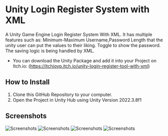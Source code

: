 # Unity Login Register System with XML
A Unity Game Engine Login Register System With XML. It has multiple features such as: Minimum-Maximum Username,Password Length that the unity user can put the values to their liking. Toggle to show the password. The saving logic is being handled by XML.
-  You can download the Unity Package and add it into your Project on Itch.io: (https://itchiovp.itch.io/unity-login-register-tool-with-xml)
## How to Install
1. Clone this GitHub Repository to your computer.
2. Open the Project in Unity Hub using Unity Version 2022.3.8f1

## Screenshots
![Screenshots](https://img.itch.zone/aW1hZ2UvMjQ0NDQ1My8xNDQ4MTY1Mi5wbmc=/original/uR7373.png)
![Screenshots](https://img.itch.zone/aW1hZ2UvMjQ0NDQ1My8xNDQ4MTY1My5wbmc=/original/8s00kT.png)
![Screenshots](https://img.itch.zone/aW1hZ2UvMjQ0NDQ1My8xNDQ4MTY1NS5wbmc=/original/ZjDF%2Br.png)
![Screenshots](https://img.itch.zone/aW1hZ2UvMjQ0NDQ1My8xNDQ4MTY1NC5wbmc=/original/XXPLbR.png)

